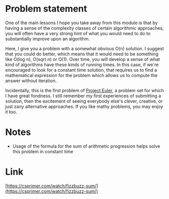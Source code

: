 # Problem statement
One of the main lessons I hope you take away from this module is that by having a sense of the complexity classes of certain algorithmic approaches, you will often have a very strong hint of what you would need to do to substantially improve upon an algorithm.

Here, I give you a problem with a somewhat obvious O(n) solution. I suggest that you could do better, which means that it would need to be something like O(log n), O(sqrt n) or O(1). Over time, you will develop a sense of what kind of algorithms have these kinds of running times. In this case, if we're encouraged to look for a constant time solution, that requires us to find a mathematical expression for the problem which allows us to compute the answer without iteration.

Incidentally, this is the first problem of [Project Euler](https://projecteuler.net/problem=1), a problem set for which I have great fondness. I still remember my first experiences of submitting a solution, then the excitement of seeing everybody else's clever, creative, or just zany alternative approaches. If you like mathy problems, you may enjoy it too.

# Notes
- Usage of the formula for the sum of arithmetic progression helps solve this problem in constant time

# Link
[https://csprimer.com/watch/fizzbuzz-sum/](https://csprimer.com/watch/fizzbuzz-sum/)
